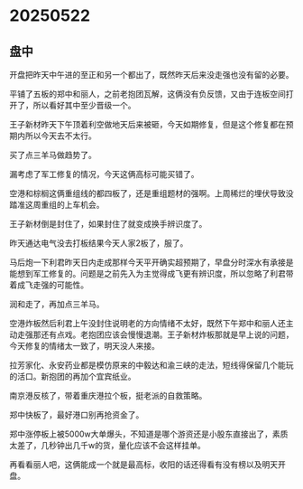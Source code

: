 # 20250522

## 盘中

开盘把昨天中午进的至正和另一个都出了，既然昨天后来没走强也没有留的必要。

平铺了五板的郑中和丽人，之前老抱团瓦解，这俩没有负反馈，又由于连板空间打开了，所以看好其中至少晋级一个。

王子新材昨天下午顶着利空做地天后来被砸，今天如期修复，但是这个修复都在预期内所以今天去不太行。

买了点三羊马做趋势了。

漏考虑了军工修复的情况，今天这俩高标可能买错了。

空港和棕榈这俩重组线的都四板了，还是重组题材的强啊。上周稀烂的埋伏导致没踏准这周重组的上车机会。

王子新材倒是封住了，如果封住了就变成换手辨识度了。

昨天通达电气没去打板结果今天人家2板了，服了。

马后炮一下利君昨天日内走成那样今天平开确实超预期了，早盘分时深水有承接是能想到军工修复的。问题是之前先入为主觉得成飞更有辨识度，所以忽略了利君带着成飞走强的可能性。

润和走了，再加点三羊马。

空港炸板然后利君上午没封住说明老的方向情绪不太好，既然下午郑中和丽人还主动走强那还有点戏。老抱团应该会慢慢退潮。王子新材炸板那就是早上说的问题，今天修复的情绪太一致了，明天没人来接。

拉芳家化、永安药业都是模仿原来的中毅达和渝三峡的走法，短线得保留几个能玩的活口。新抱团的再加个宜宾纸业。

南京港反核了，带着重庆港拉个板，挺老派的自救策略。

郑中快板了，最好港口别再抢资金了。

郑中涨停板上被5000w大单爆头，不知道是哪个游资还是小股东直接出了，素质太差了，几秒钟出几千w的货，量化应该不会这样挂单。

再看看丽人吧，这俩能成一个就是最高标，收阳的话还得看有没有榜以及明天开盘。
